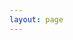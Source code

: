 ```yaml
---
layout: page
---
```

<script setup>
import {
  VPTeamPage,
  VPTeamPageTitle,
  VPTeamMembers
} from 'vitepress/theme'

const members = [
  {
    avatar: 'https://avatars.githubusercontent.com/u/146628596?v=4',
    name: 'Ni0duann',
    title: '💻 Frontend Developer',
    links: [
      { icon: 'github', link: 'https://github.com/Ni0duann' },
    //   { icon: 'twitter', link: 'https://twitter.com/youyuxi' }
    ]
  },
  {
    avatar: 'https://avatars.githubusercontent.com/u/109895777?v=4',
    name: 'Zero1017',
    title: '🎨 Frontend Designer',
    links: [
      { icon: 'github', link: 'https://github.com/Eomnational' }
    ]
  },
  {
    avatar: 'https://avatars.githubusercontent.com/u/122375177?v=4',
    name: 'zihuv',
    title: '🛠️ Backend Developer',
    links: [
      { icon: 'github', link: 'https://github.com/zihuv' }
    ]
  },
    {
    avatar: 'https://avatars.githubusercontent.com/u/126047472?v=4',
    name: 'fzr365',
    title: '🛠️ Backend Developer',
    links: [
      { icon: 'github', link: 'https://github.com/fzr365' }
    ]
  }
  // 可以继续添加更多成员
]
</script>

<VPTeamPage>
  <VPTeamPageTitle>
    <template #title>
      关于EzStars团队
    </template>
    <template #lead>
      EzMonitor 由一群充满热情的在读大学生开发者构建，以下是我们的核心团队成员。
    </template>
  </VPTeamPageTitle>
  <VPTeamMembers
    :members="members"
  />
</VPTeamPage>